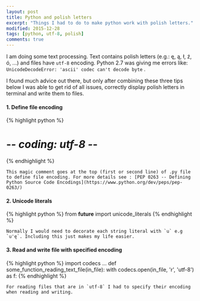 ```yaml
---
layout: post
title: Python and polish letters
excerpt: "Things I had to do to make python work with polish letters."
modified: 2015-12-28
tags: [python, utf-8, polish]
comments: true
---
```


I am doing some text processing. Text contains polish letters (e.g.: ę, ą, ł, ź, ó, ...) and files have `utf-8` encoding. Python 2.7 was giving me errors like: `UnicodeDecodeError: 'ascii' codec can't decode byte` .

I found much advice out there, but only after combining these three tips below I was able to get rid of all issues, correctly display polish letters in terminal and write them to files.

#### 1. Define file encoding
{% highlight python %}
# -*- coding: utf-8 -*-
{% endhighlight %}

    This magic comment goes at the top (first or second line) of .py file to define file encoding. For more details see : [PEP 0263 -- Defining Python Source Code Encodings](https://www.python.org/dev/peps/pep-0263/)


#### 2. Unicode literals
{% highlight python %}
from __future__ import unicode_literals
{% endhighlight %}

    Normally I would need to decorate each string literal with `u` e.g `u'ę`. Including this just makes my life easier.


#### 3. Read and write file with specified encoding
{% highlight python %}
import codecs
...
def some_function_reading_text_file(in_file):
    with codecs.open(in_file, 'r', 'utf-8') as f:
{% endhighlight %}

    For reading files that are in `utf-8` I had to specify their encoding when reading and writing.
